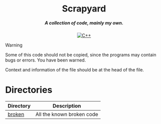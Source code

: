 <div align="center">

# Scrapyard
##### A collection of code, mainly my own.

[![C++](https://img.shields.io/badge/C%2B%2B-blue?style=flat-square&logo=cplusplus)](https://www.stroustrup.com/)

</div>

> [!WARNING]
> Some of this code should not be copied, since the programs may contain bugs or
> errors. You have been warned.


Context and information of the file should be at the head of the file.


# Directories

| Directory          | Description |
|--------------------|-------------|
| [broken](./broken) | All the known broken code |
